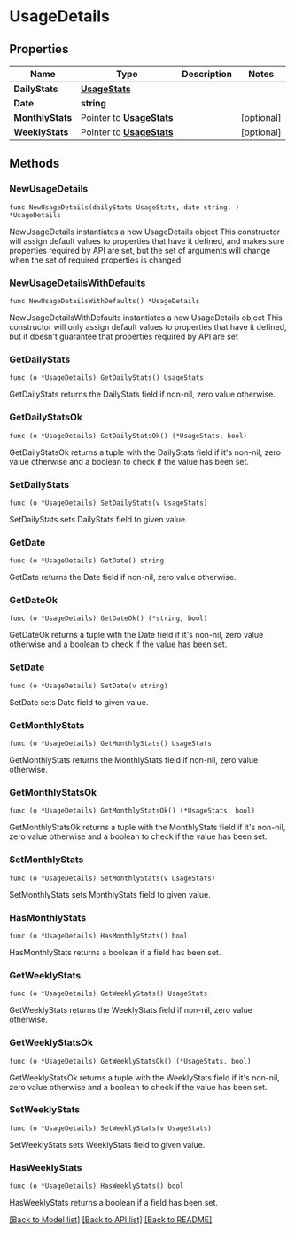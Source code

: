# UsageDetails

## Properties

Name | Type | Description | Notes
------------ | ------------- | ------------- | -------------
**DailyStats** | [**UsageStats**](UsageStats.md) |  | 
**Date** | **string** |  | 
**MonthlyStats** | Pointer to [**UsageStats**](UsageStats.md) |  | [optional] 
**WeeklyStats** | Pointer to [**UsageStats**](UsageStats.md) |  | [optional] 

## Methods

### NewUsageDetails

`func NewUsageDetails(dailyStats UsageStats, date string, ) *UsageDetails`

NewUsageDetails instantiates a new UsageDetails object
This constructor will assign default values to properties that have it defined,
and makes sure properties required by API are set, but the set of arguments
will change when the set of required properties is changed

### NewUsageDetailsWithDefaults

`func NewUsageDetailsWithDefaults() *UsageDetails`

NewUsageDetailsWithDefaults instantiates a new UsageDetails object
This constructor will only assign default values to properties that have it defined,
but it doesn't guarantee that properties required by API are set

### GetDailyStats

`func (o *UsageDetails) GetDailyStats() UsageStats`

GetDailyStats returns the DailyStats field if non-nil, zero value otherwise.

### GetDailyStatsOk

`func (o *UsageDetails) GetDailyStatsOk() (*UsageStats, bool)`

GetDailyStatsOk returns a tuple with the DailyStats field if it's non-nil, zero value otherwise
and a boolean to check if the value has been set.

### SetDailyStats

`func (o *UsageDetails) SetDailyStats(v UsageStats)`

SetDailyStats sets DailyStats field to given value.


### GetDate

`func (o *UsageDetails) GetDate() string`

GetDate returns the Date field if non-nil, zero value otherwise.

### GetDateOk

`func (o *UsageDetails) GetDateOk() (*string, bool)`

GetDateOk returns a tuple with the Date field if it's non-nil, zero value otherwise
and a boolean to check if the value has been set.

### SetDate

`func (o *UsageDetails) SetDate(v string)`

SetDate sets Date field to given value.


### GetMonthlyStats

`func (o *UsageDetails) GetMonthlyStats() UsageStats`

GetMonthlyStats returns the MonthlyStats field if non-nil, zero value otherwise.

### GetMonthlyStatsOk

`func (o *UsageDetails) GetMonthlyStatsOk() (*UsageStats, bool)`

GetMonthlyStatsOk returns a tuple with the MonthlyStats field if it's non-nil, zero value otherwise
and a boolean to check if the value has been set.

### SetMonthlyStats

`func (o *UsageDetails) SetMonthlyStats(v UsageStats)`

SetMonthlyStats sets MonthlyStats field to given value.

### HasMonthlyStats

`func (o *UsageDetails) HasMonthlyStats() bool`

HasMonthlyStats returns a boolean if a field has been set.

### GetWeeklyStats

`func (o *UsageDetails) GetWeeklyStats() UsageStats`

GetWeeklyStats returns the WeeklyStats field if non-nil, zero value otherwise.

### GetWeeklyStatsOk

`func (o *UsageDetails) GetWeeklyStatsOk() (*UsageStats, bool)`

GetWeeklyStatsOk returns a tuple with the WeeklyStats field if it's non-nil, zero value otherwise
and a boolean to check if the value has been set.

### SetWeeklyStats

`func (o *UsageDetails) SetWeeklyStats(v UsageStats)`

SetWeeklyStats sets WeeklyStats field to given value.

### HasWeeklyStats

`func (o *UsageDetails) HasWeeklyStats() bool`

HasWeeklyStats returns a boolean if a field has been set.


[[Back to Model list]](../README.md#documentation-for-models) [[Back to API list]](../README.md#documentation-for-api-endpoints) [[Back to README]](../README.md)



